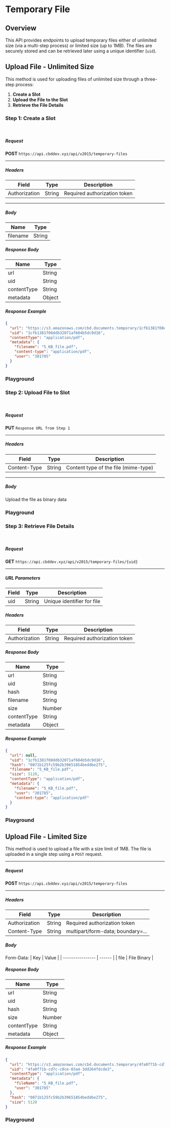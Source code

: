 <script setup>
import { ref } from "vue";
import SwaggerUI from "@/swagger/view/SwaggerUI.vue"
import swaggerSlotCreationJson from "@/swagger/json/general/file-upload/without-limit/slot-creation.json";
import swaggerUploadFileJson from "@/swagger/json/general/file-upload/without-limit/upload-file.json";
import swaggerGetFileJson from "@/swagger/json/general/file-upload/without-limit/get-file.json";
import swaggerGetFileWithLimitJson from "@/swagger/json/general/file-upload/with-limit/get-file.json";

const swaggerSlotCreationSpecs = [
  { json: swaggerSlotCreationJson, domId:"slot-creation", protected:true },
];

const swaggerUploadFileSpecs = ref([
  { json: { ...swaggerUploadFileJson }, domId: "upload-file", protected: false },
]);

const swaggerGetFileSpecs = [
  { json: swaggerGetFileJson, domId:"get-file", protected:true },
];

const swaggerGetFileWithLimitSpecs = [
  { json: swaggerGetFileWithLimitJson, domId:"get-file-with-limit", protected:true },
];
</script>

# Temporary File

## Overview

This API provides endpoints to upload temporary files either of unlimited size (via a multi-step process) or limited size (up to 1MB). The files are securely stored and can be retrieved later using a unique identifier (`uid`).

## Upload File - Unlimited Size

This method is used for uploading files of unlimited size through a three-step process:

1. **Create a Slot**
2. **Upload the File to the Slot**
3. **Retrieve the File Details**

### Step 1: Create a Slot

<br>

##### Request

**POST** `https://api.cbddev.xyz/api/v2015/temporary-files`

---

##### Headers

| Field         | Type   | Description                  |
| ------------- | ------ | ---------------------------- |
| Authorization | String | Required authorization token |

---

##### Body

| Name     | Type   |
| -------- | ------ |
| filename | String |

##### Response Body

| Name        | Type   |
| ----------- | ------ |
| url         | String |
| uid         | String |
| contentType | String |
| metadata    | Object |

##### Response Example

```json
{
  "url": "https://s3.amazonaws.com/cbd.documents.temporary/1cfb1381f08ddb32071af684b5dc9d16?Expires=1734738728&Signature=...",
  "uid": "1cfb1381f08ddb32071af684b5dc9d16",
  "contentType": "application/pdf",
  "metadata": {
    "filename": "5_KB_file.pdf",
    "content-type": "application/pdf",
    "user": "301785"
  }
}
```

### Playground

<SwaggerUI :swaggerSpecs="swaggerSlotCreationSpecs" />

### Step 2: Upload File to Slot

<br>

##### Request

**PUT** `Response URL from Step 1`

---

##### Headers

| Field        | Type   | Description                          |
| ------------ | ------ | ------------------------------------ |
| Content-Type | String | Content type of the file (mime-type) |

---

##### Body

Upload the file as binary data

### Playground

<SwaggerUI :swaggerSpecs="swaggerUploadFileSpecs" />

### Step 3: Retrieve File Details

<br>

##### Request

**GET** `https://api.cbddev.xyz/api/v2015/temporary-files/{uid}`

---

##### URL Parameters

| Field | Type   | Description                |
| ----- | ------ | -------------------------- |
| uid   | String | Unique identifier for file |

##### Headers

| Field         | Type   | Description                  |
| ------------- | ------ | ---------------------------- |
| Authorization | String | Required authorization token |

##### Response Body

| Name        | Type   |
| ----------- | ------ |
| url         | String |
| uid         | String |
| hash        | String |
| filename    | String |
| size        | Number |
| contentType | String |
| metadata    | Object |

##### Response Example

```json
{
  "url": null,
  "uid": "1cfb1381f08ddb32071af684b5dc9d16",
  "hash": "0071b125fc59b2b39651854beddbe275",
  "filename": "5_KB_file.pdf",
  "size": 5120,
  "contentType": "application/pdf",
  "metadata": {
    "filename": "5_KB_file.pdf",
    "user": "301785",
    "content-type": "application/pdf"
  }
}
```

### Playground

<SwaggerUI :swaggerSpecs="swaggerGetFileSpecs" />

## Upload File - Limited Size

This method is used to upload a file with a size limit of 1MB. The file is uploaded in a single step using a `POST` request.

---

##### Request

**POST** `https://api.cbddev.xyz/api/v2015/temporary-files`

---

##### Headers

| Field         | Type   | Description                       |
| ------------- | ------ | --------------------------------- |
| Authorization | String | Required authorization token      |
| Content-Type  | String | multipart/form-data; boundary=... |

##### Body

Form-Data:
| Key | Value |
| ---------------- | ------ |
| file | File Binary |

##### Response Body

| Name        | Type   |
| ----------- | ------ |
| url         | String |
| uid         | String |
| hash        | String |
| size        | Number |
| contentType | String |
| metadata    | Object |

##### Response Example

```json
{
  "url": "https://s3.amazonaws.com/cbd.documents.temporary/4fa0f71b-cd7c-c0ce-03a4-3dd264fdcde3?AWSAccessKeyId=AKIAIABSUSESLXAZRGMQ&Expires=1734709685&Signature=gyq8UILFrezIPAPq%2FYKO7xzaAMk%3D",
  "uid": "4fa0f71b-cd7c-c0ce-03a4-3dd264fdcde3",
  "contentType": "application/pdf",
  "metadata": {
    "fileName": "5_KB_file.pdf",
    "user": "301785"
  },
  "hash": "0071b125fc59b2b39651854beddbe275",
  "size": 5120
}
```

### Playground

<SwaggerUI :swaggerSpecs="swaggerGetFileWithLimitSpecs" />
